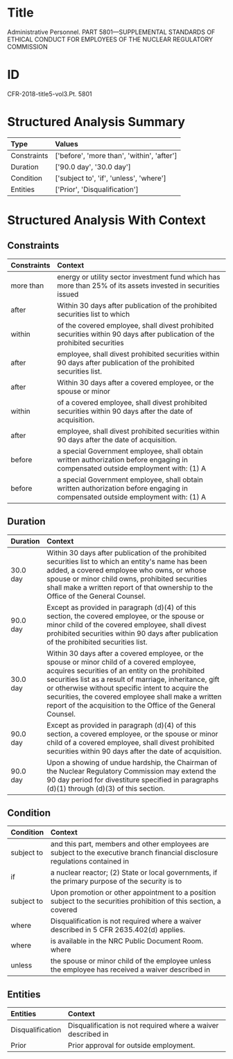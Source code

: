 # Title

 Administrative Personnel. PART 5801—SUPPLEMENTAL STANDARDS OF ETHICAL CONDUCT FOR EMPLOYEES OF THE NUCLEAR REGULATORY COMMISSION


# ID

 CFR-2018-title5-vol3.Pt. 5801


# Structured Analysis Summary

| Type        | Values                                     |
|:------------|:-------------------------------------------|
| Constraints | ['before', 'more than', 'within', 'after'] |
| Duration    | ['90.0 day', '30.0 day']                   |
| Condition   | ['subject to', 'if', 'unless', 'where']    |
| Entities    | ['Prior', 'Disqualification']              |


# Structured Analysis With Context

 


## Constraints

| Constraints   | Context                                                                                                                         |
|:--------------|:--------------------------------------------------------------------------------------------------------------------------------|
| more than     | energy or utility sector investment fund which has more than 25% of its assets invested in securities issued                    |
| after         | Within 30 days  after publication of the prohibited securities list to which                                                    |
| within        | of the covered employee, shall divest prohibited securities within 90 days after publication of the prohibited securities       |
| after         | employee, shall divest prohibited securities within 90 days after  publication of the prohibited securities list.               |
| after         | Within 30 days  after a covered employee, or the spouse or minor                                                                |
| within        | of a covered employee, shall divest prohibited securities within  90 days after the date of acquisition.                        |
| after         | employee, shall divest prohibited securities within 90 days after  the date of acquisition.                                     |
| before        | a special Government employee, shall obtain written authorization before engaging in compensated outside employment with: (1) A |
| before        | a special Government employee, shall obtain written authorization before engaging in compensated outside employment with: (1) A |


## Duration

| Duration   | Context                                                                                                                                                                                                                                                                                                                                                                              |
|:-----------|:-------------------------------------------------------------------------------------------------------------------------------------------------------------------------------------------------------------------------------------------------------------------------------------------------------------------------------------------------------------------------------------|
| 30.0 day   | Within 30 days after publication of the prohibited securities list to which an entity's name has been added, a covered employee who owns, or whose spouse or minor child owns, prohibited securities shall make a written report of that ownership to the Office of the General Counsel.                                                                                             |
| 90.0 day   | Except as provided in paragraph (d)(4) of this section, the covered employee, or the spouse or minor child of the covered employee, shall divest prohibited securities within 90 days after publication of the prohibited securities list.                                                                                                                                           |
| 30.0 day   | Within 30 days after a covered employee, or the spouse or minor child of a covered employee, acquires securities of an entity on the prohibited securities list as a result of marriage, inheritance, gift or otherwise without specific intent to acquire the securities, the covered employee shall make a written report of the acquisition to the Office of the General Counsel. |
| 90.0 day   | Except as provided in paragraph (d)(4) of this section, a covered employee, or the spouse or minor child of a covered employee, shall divest prohibited securities within 90 days after the date of acquisition.                                                                                                                                                                     |
| 90.0 day   | Upon a showing of undue hardship, the Chairman of the Nuclear Regulatory Commission may extend the 90 day period for divestiture specified in paragraphs (d)(1) through (d)(3) of this section.                                                                                                                                                                                      |


## Condition

| Condition   | Context                                                                                                                      |
|:------------|:-----------------------------------------------------------------------------------------------------------------------------|
| subject to  | and this part, members and other employees are subject to the executive branch financial disclosure regulations contained in |
| if          | a nuclear reactor; (2) State or local governments, if the primary purpose of the security is to                              |
| subject to  | Upon promotion or other appointment to a position  subject to the securities prohibition of this section, a covered          |
| where       | Disqualification is not required  where  a waiver described in 5 CFR 2635.402(d) applies.                                    |
| where       | is available in the NRC Public Document Room. where                                                                          |
| unless      | the spouse or minor child of the employee unless the employee has received a waiver described in                             |


## Entities

| Entities         | Context                                                      |
|:-----------------|:-------------------------------------------------------------|
| Disqualification | Disqualification is not required where a waiver described in |
| Prior            | Prior  approval for outside employment.                      |



